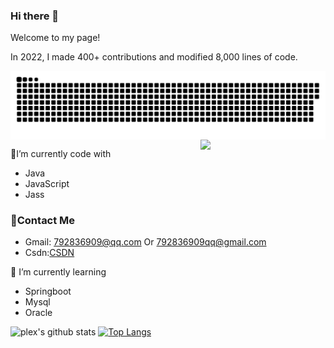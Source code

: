 ### Hi there 👋

<!--
**Jmwang-Code/Jmwang-Code** is a ✨ _special_ ✨ repository because its `README.md` (this file) appears on your GitHub profile.

Here are some ideas to get you started:

- 🔭 I’m currently working on ...
- 🌱 I’m currently learning ...
- 👯 I’m looking to collaborate on ...
- 🤔 I’m looking for help with ...
- 💬 Ask me about ...
- 📫 How to reach me: ...
- 😄 Pronouns: ...
- ⚡ Fun fact: ...
-->

Welcome to my page! 

In 2022, I made 400+ contributions and modified 8,000 lines of code.

<img align="center" src="https://raw.githubusercontent.com/Jmwang-Code/Jmwang-Code/main/assets/github-contribution-grid-snake.svg">

<img align='right' src='https://octodex.github.com/images/filmtocat.png' width='200"'>

🔭I’m currently code with

- Java
- JavaScript
- Jass

### 💬Contact Me

- Gmail: 792836909@qq.com Or 792836909qq@gmail.com
- Csdn:[CSDN](https://blog.csdn.net/jj89929665?type=blog)

🌱 I’m currently learning

- Springboot
- Mysql
- Oracle

![plex's github stats](https://github-readme-stats.vercel.app/api?username=Jmwang-code&show_icons=true&count_private=true&theme=vue-dark)
[![Top Langs](https://github-readme-stats.vercel.app/api/top-langs/?username=Jmwang-code&theme=vue-dark)](https://github.com/plexpt)



